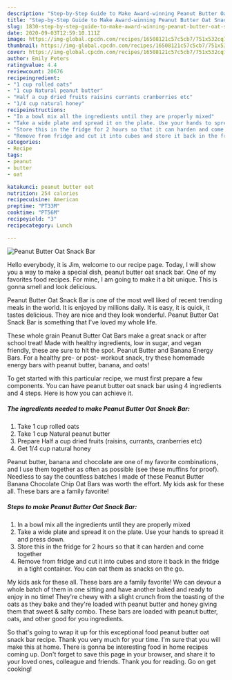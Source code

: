 ```yaml
---
description: "Step-by-Step Guide to Make Award-winning Peanut Butter Oat Snack Bar"
title: "Step-by-Step Guide to Make Award-winning Peanut Butter Oat Snack Bar"
slug: 1830-step-by-step-guide-to-make-award-winning-peanut-butter-oat-snack-bar
date: 2020-09-03T12:59:10.111Z
image: https://img-global.cpcdn.com/recipes/16508121c57c5cb7/751x532cq70/peanut-butter-oat-snack-bar-recipe-main-photo.jpg
thumbnail: https://img-global.cpcdn.com/recipes/16508121c57c5cb7/751x532cq70/peanut-butter-oat-snack-bar-recipe-main-photo.jpg
cover: https://img-global.cpcdn.com/recipes/16508121c57c5cb7/751x532cq70/peanut-butter-oat-snack-bar-recipe-main-photo.jpg
author: Emily Peters
ratingvalue: 4.4
reviewcount: 20676
recipeingredient:
- "1 cup rolled oats"
- "1 cup Natural peanut butter"
- "Half a cup dried fruits raisins currants cranberries etc"
- "1/4 cup natural honey"
recipeinstructions:
- "In a bowl mix all the ingredients until they are properly mixed"
- "Take a wide plate and spread it on the plate. Use your hands to spread it and press down."
- "Store this in the fridge for 2 hours so that it can harden and come together"
- "Remove from fridge and cut it into cubes and store it back in the fridge in a tight container. You can eat them as snacks on the go."
categories:
- Recipe
tags:
- peanut
- butter
- oat

katakunci: peanut butter oat 
nutrition: 254 calories
recipecuisine: American
preptime: "PT33M"
cooktime: "PT56M"
recipeyield: "3"
recipecategory: Lunch

---
```



![Peanut Butter Oat Snack Bar](https://img-global.cpcdn.com/recipes/16508121c57c5cb7/751x532cq70/peanut-butter-oat-snack-bar-recipe-main-photo.jpg)

Hello everybody, it is Jim, welcome to our recipe page. Today, I will show you a way to make a special dish, peanut butter oat snack bar. One of my favorites food recipes. For mine, I am going to make it a bit unique. This is gonna smell and look delicious.

Peanut Butter Oat Snack Bar is one of the most well liked of recent trending meals in the world. It is enjoyed by millions daily. It is easy, it is quick, it tastes delicious. They are nice and they look wonderful. Peanut Butter Oat Snack Bar is something that I've loved my whole life.

These whole grain Peanut Butter Oat Bars make a great snack or after school treat! Made with healthy ingredients, low in sugar, and vegan friendly, these are sure to hit the spot. Peanut Butter and Banana Energy Bars. For a healthy pre- or post- workout snack, try these homemade energy bars with peanut butter, banana, and oats!


To get started with this particular recipe, we must first prepare a few components. You can have peanut butter oat snack bar using 4 ingredients and 4 steps. Here is how you can achieve it.

<!--inarticleads1-->

##### The ingredients needed to make Peanut Butter Oat Snack Bar:

1. Take 1 cup rolled oats
1. Take 1 cup Natural peanut butter
1. Prepare Half a cup dried fruits (raisins, currants, cranberries etc)
1. Get 1/4 cup natural honey


Peanut butter, banana and chocolate are one of my favorite combinations, and I use them together as often as possible (see these muffins for proof). Needless to say the countless batches I made of these Peanut Butter Banana Chocolate Chip Oat Bars was worth the effort. My kids ask for these all. These bars are a family favorite! 

<!--inarticleads2-->

##### Steps to make Peanut Butter Oat Snack Bar:

1. In a bowl mix all the ingredients until they are properly mixed
1. Take a wide plate and spread it on the plate. Use your hands to spread it and press down.
1. Store this in the fridge for 2 hours so that it can harden and come together
1. Remove from fridge and cut it into cubes and store it back in the fridge in a tight container. You can eat them as snacks on the go.


My kids ask for these all. These bars are a family favorite! We can devour a whole batch of them in one sitting and have another baked and ready to enjoy in no time! They&#39;re chewy with a slight crunch from the toasting of the oats as they bake and they&#39;re loaded with peanut butter and honey giving them that sweet &amp; salty combo. These bars are loaded with peanut butter, oats, and other good for you ingredients. 

So that's going to wrap it up for this exceptional food peanut butter oat snack bar recipe. Thank you very much for your time. I'm sure that you will make this at home. There is gonna be interesting food in home recipes coming up. Don't forget to save this page in your browser, and share it to your loved ones, colleague and friends. Thank you for reading. Go on get cooking!
